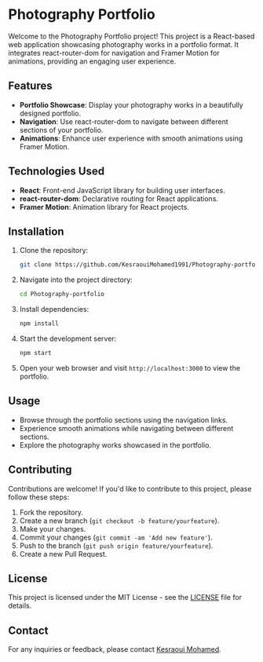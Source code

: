 # Photography Portfolio

Welcome to the Photography Portfolio project! This project is a React-based web application showcasing photography works in a portfolio format. It integrates react-router-dom for navigation and Framer Motion for animations, providing an engaging user experience.

## Features

- **Portfolio Showcase**: Display your photography works in a beautifully designed portfolio.
- **Navigation**: Use react-router-dom to navigate between different sections of your portfolio.
- **Animations**: Enhance user experience with smooth animations using Framer Motion.

## Technologies Used

- **React**: Front-end JavaScript library for building user interfaces.
- **react-router-dom**: Declarative routing for React applications.
- **Framer Motion**: Animation library for React projects.

## Installation

1. Clone the repository:

   ```bash
   git clone https://github.com/KesraouiMohamed1991/Photography-portfolio.git
   ```

2. Navigate into the project directory:

   ```bash
   cd Photography-portfolio
   ```

3. Install dependencies:

   ```bash
   npm install
   ```

4. Start the development server:

   ```bash
   npm start
   ```

5. Open your web browser and visit `http://localhost:3000` to view the portfolio.

## Usage

- Browse through the portfolio sections using the navigation links.
- Experience smooth animations while navigating between different sections.
- Explore the photography works showcased in the portfolio.

## Contributing

Contributions are welcome! If you'd like to contribute to this project, please follow these steps:

1. Fork the repository.
2. Create a new branch (`git checkout -b feature/yourfeature`).
3. Make your changes.
4. Commit your changes (`git commit -am 'Add new feature'`).
5. Push to the branch (`git push origin feature/yourfeature`).
6. Create a new Pull Request.

## License

This project is licensed under the MIT License - see the [LICENSE](LICENSE) file for details.

## Contact

For any inquiries or feedback, please contact [Kesraoui Mohamed](mailto:Kesraouidev@gmail.com).
